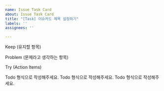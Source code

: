 ```yaml
---
name: Issue Task Card
about: Issue Task Card
title: "[Task] 이슈카드 제목 설정하기"
labels: ''
assignees: ''

---
```


Keep (유지할 항목)

Problem (문제라고 생각하는 항목)

Try (Action Items)

 Todo 형식으로 작성해주세요.
 Todo 형식으로 작성해주세요.
 Todo 형식으로 작성해주세요.
